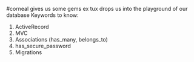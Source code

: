 #corneal gives us some gems ex tux drops us into the playground of our database
Keywords to know:
1) ActiveRecord
2) MVC
3) Associations (has_many, belongs_to)
4) has_secure_password
5) Migrations